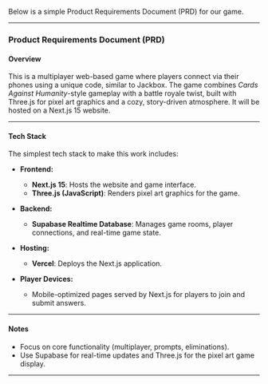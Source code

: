 Below is a simple Product Requirements Document (PRD) for our game.

---

### **Product Requirements Document (PRD)**

#### **Overview**

This is a multiplayer web-based game where players connect via their phones using a unique code, similar to Jackbox. The game combines _Cards Against Humanity_-style gameplay with a battle royale twist, built with Three.js for pixel art graphics and a cozy, story-driven atmosphere. It will be hosted on a Next.js 15 website.

---

#### **Tech Stack**

The simplest tech stack to make this work includes:

- **Frontend:**

  - **Next.js 15**: Hosts the website and game interface.
  - **Three.js (JavaScript)**: Renders pixel art graphics for the game.

- **Backend:**

  - **Supabase Realtime Database**: Manages game rooms, player connections, and real-time game state.

- **Hosting:**

  - **Vercel**: Deploys the Next.js application.

- **Player Devices:**
  - Mobile-optimized pages served by Next.js for players to join and submit answers.

---

#### **Notes**

- Focus on core functionality (multiplayer, prompts, eliminations).
- Use Supabase for real-time updates and Three.js for the pixel art game display.

---
